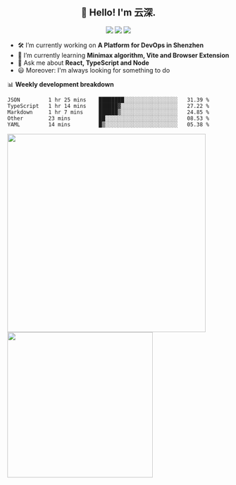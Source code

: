 <h2 align="center">👋 Hello! I'm 云深.</h2>

<div align="center"><a href="https://github.com/theprimone/theprimone"><img src="https://komarev.com/ghpvc/?username=theprimone&color=08979c" /></a> <a href="https://stackoverflow.com/users/8335317/theprimone"><img src="https://img.shields.io/badge/Stack_Overflow-FE7A16?logo=stack-overflow&logoColor=white" /></a> <a href="https://juejin.cn/user/2752832849055864"><img src="https://img.shields.io/badge/@-%E6%8E%98%E9%87%91-3e80f7.svg" /></a></div>

- 🛠 I’m currently working on **A Platform for DevOps in Shenzhen**
- 🚀 I’m currently learning **Minimax algorithm, Vite and Browser Extension**
- 💬 Ask me about **React, TypeScript and Node**
- 😃 Moreover: I'm always looking for something to do

📊 **Weekly development breakdown**

<!--START_SECTION:waka-->
```text
JSON         1 hr 25 mins    ████████░░░░░░░░░░░░░░░░░   31.39 % 
TypeScript   1 hr 14 mins    ██████▓░░░░░░░░░░░░░░░░░░   27.22 % 
Markdown     1 hr 7 mins     ██████▒░░░░░░░░░░░░░░░░░░   24.85 % 
Other        23 mins         ██░░░░░░░░░░░░░░░░░░░░░░░   08.53 % 
YAML         14 mins         █▒░░░░░░░░░░░░░░░░░░░░░░░   05.38 % 
```
<!--END_SECTION:waka-->

<p>
<img align="left" width="450" src="https://github-readme-stats.vercel.app/api?username=theprimone&custom_title=Yuns's Github Stats&theme=graywhite&hide_border=true&disable_animations=true"/> <img align="left" width="330" src="https://github-readme-stats.vercel.app/api/top-langs/?username=theprimone&layout=compact&theme=graywhite&hide_border=true"/>
</p>
